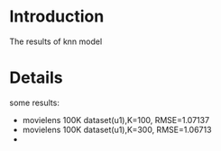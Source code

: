 # Introduction #

The results of knn model


# Details #

some results:
  * movielens 100K dataset(u1),K=100, RMSE=1.07137
  * movielens 100K dataset(u1),K=300, RMSE=1.06713
  * 